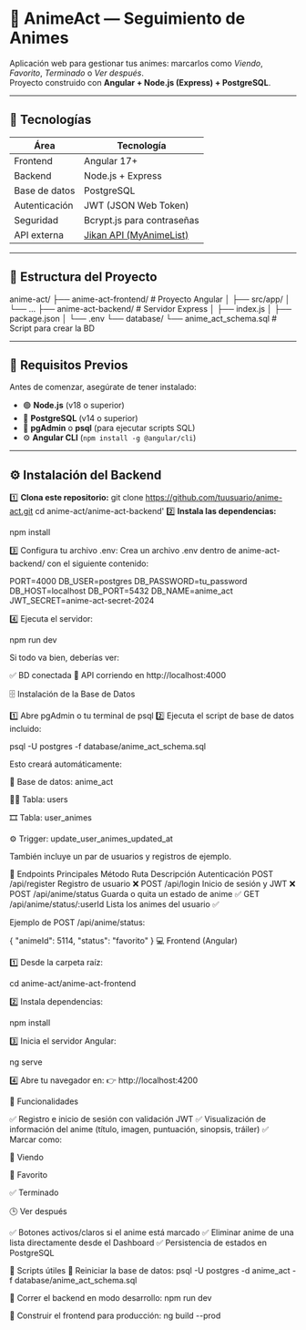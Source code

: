 # 🎌 AnimeAct — Seguimiento de Animes

Aplicación web para gestionar tus animes: marcarlos como *Viendo*, *Favorito*, *Terminado* o *Ver después*.  
Proyecto construido con **Angular + Node.js (Express) + PostgreSQL**.

---

## 🚀 Tecnologías

| Área | Tecnología |
|------|-------------|
| Frontend | Angular 17+ |
| Backend | Node.js + Express |
| Base de datos | PostgreSQL |
| Autenticación | JWT (JSON Web Token) |
| Seguridad | Bcrypt.js para contraseñas |
| API externa | [Jikan API (MyAnimeList)](https://docs.api.jikan.moe/) |

---

## 📂 Estructura del Proyecto

anime-act/
├── anime-act-frontend/ # Proyecto Angular
│ ├── src/app/
│ └── ...
├── anime-act-backend/ # Servidor Express
│ ├── index.js
│ ├── package.json
│ └── .env
└── database/
└── anime_act_schema.sql # Script para crear la BD

---

## 🧠 Requisitos Previos

Antes de comenzar, asegúrate de tener instalado:

- 🟢 **Node.js** (v18 o superior)  
- 🐘 **PostgreSQL** (v14 o superior)  
- 🧰 **pgAdmin** o **psql** (para ejecutar scripts SQL)
- ⚙️ **Angular CLI** (`npm install -g @angular/cli`)

---

## ⚙️ Instalación del Backend

1️⃣ **Clona este repositorio:**
git clone https://github.com/tuusuario/anime-act.git
cd anime-act/anime-act-backend'
2️⃣ **Instala las dependencias:**

npm install


3️⃣ Configura tu archivo .env:
Crea un archivo .env dentro de anime-act-backend/ con el siguiente contenido:

PORT=4000
DB_USER=postgres
DB_PASSWORD=tu_password
DB_HOST=localhost
DB_PORT=5432
DB_NAME=anime_act
JWT_SECRET=anime-act-secret-2024


4️⃣ Ejecuta el servidor:

npm run dev


Si todo va bien, deberías ver:

✅ BD conectada
🚀 API corriendo en http://localhost:4000

🗄️ Instalación de la Base de Datos

1️⃣ Abre pgAdmin o tu terminal de psql
2️⃣ Ejecuta el script de base de datos incluido:

psql -U postgres -f database/anime_act_schema.sql


Esto creará automáticamente:

📘 Base de datos: anime_act

🧑‍💻 Tabla: users

🎞️ Tabla: user_animes

⚙️ Trigger: update_user_animes_updated_at

También incluye un par de usuarios y registros de ejemplo.

🧩 Endpoints Principales
Método	Ruta	Descripción	Autenticación
POST	/api/register	Registro de usuario	❌
POST	/api/login	Inicio de sesión y JWT	❌
POST	/api/anime/status	Guarda o quita un estado de anime	✅
GET	/api/anime/status/:userId	Lista los animes del usuario	✅

Ejemplo de POST /api/anime/status:

{
  "animeId": 5114,
  "status": "favorito"
}
💻 Frontend (Angular)

1️⃣ Desde la carpeta raíz:

cd anime-act/anime-act-frontend


2️⃣ Instala dependencias:

npm install


3️⃣ Inicia el servidor Angular:

ng serve


4️⃣ Abre tu navegador en:
👉 http://localhost:4200

🎨 Funcionalidades

✅ Registro e inicio de sesión con validación JWT
✅ Visualización de información del anime (título, imagen, puntuación, sinopsis, tráiler)
✅ Marcar como:

🎥 Viendo

💖 Favorito

✅ Terminado

🕒 Ver después

✅ Botones activos/claros si el anime está marcado
✅ Eliminar anime de una lista directamente desde el Dashboard
✅ Persistencia de estados en PostgreSQL

🧰 Scripts útiles
🔁 Reiniciar la base de datos:
psql -U postgres -d anime_act -f database/anime_act_schema.sql

🧪 Correr el backend en modo desarrollo:
npm run dev

🧱 Construir el frontend para producción:
ng build --prod
